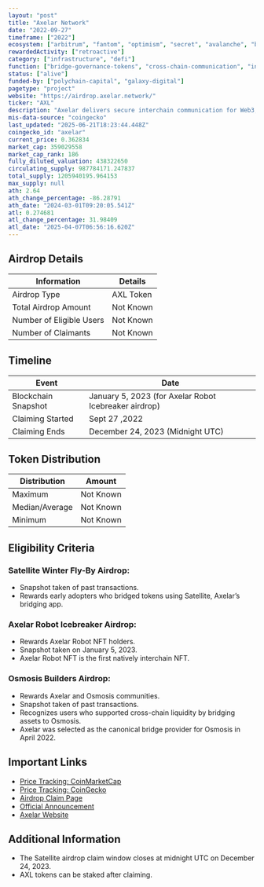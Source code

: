 ```yaml
---
layout: "post"
title: "Axelar Network"
date: "2022-09-27"
timeframe: ["2022"]
ecosystem: ["arbitrum", "fantom", "optimism", "secret", "avalanche", "bnb", "osmosis", "moonbeam", "base", "ethereum", "polygon"]
rewardedActivity: ["retroactive"]
category: ["infrastructure", "defi"]
function: ["bridge-governance-tokens", "cross-chain-communication", "interoperability", "cross-chain"]
status: ["alive"]
funded-by: ["polychain-capital", "galaxy-digital"]
pagetype: "project"
website: "https://airdrop.axelar.network/"
ticker: "AXL"
description: "Axelar delivers secure interchain communication for Web3, allowing dApp users to interact with any asset or application on any chain with one click. It functions like Stripe for Web3."
mis-data-source: "coingecko"
last_updated: "2025-06-21T18:23:44.448Z"
coingecko_id: "axelar"
current_price: 0.362834
market_cap: 359029558
market_cap_rank: 186
fully_diluted_valuation: 438322650
circulating_supply: 987784171.247837
total_supply: 1205940195.964153
max_supply: null
ath: 2.64
ath_change_percentage: -86.28791
ath_date: "2024-03-01T09:20:05.541Z"
atl: 0.274681
atl_change_percentage: 31.98409
atl_date: "2025-04-07T06:56:16.620Z"
---
```


## Airdrop Details

| Information              | Details   |
| ------------------------ | --------- |
| Airdrop Type             | AXL Token |
| Total Airdrop Amount     | Not Known |
| Number of Eligible Users | Not Known |
| Number of Claimants      | Not Known |

## Timeline

| Event               | Date                                                  |
| ------------------- | ----------------------------------------------------- |
| Blockchain Snapshot | January 5, 2023 (for Axelar Robot Icebreaker airdrop) |
| Claiming Started    | Sept 27 ,2022                                             |
| Claiming Ends       | December 24, 2023 (Midnight UTC)                      |

## Token Distribution

| Distribution   | Amount    |
| -------------- | --------- |
| Maximum        | Not Known |
| Median/Average | Not Known |
| Minimum        | Not Known |

## Eligibility Criteria

### Satellite Winter Fly-By Airdrop:

- Snapshot taken of past transactions.
- Rewards early adopters who bridged tokens using Satellite, Axelar’s bridging app.

### Axelar Robot Icebreaker Airdrop:

- Rewards Axelar Robot NFT holders.
- Snapshot taken on January 5, 2023.
- Axelar Robot NFT is the first natively interchain NFT.

### Osmosis Builders Airdrop:

- Rewards Axelar and Osmosis communities.
- Snapshot taken of past transactions.
- Recognizes users who supported cross-chain liquidity by bridging assets to Osmosis.
- Axelar was selected as the canonical bridge provider for Osmosis in April 2022.

## Important Links
- [Price Tracking: CoinMarketCap](https://coinmarketcap.com/currencies/axelar)
- [Price Tracking: CoinGecko](https://www.coingecko.com/en/coins/axelar)
- [Airdrop Claim Page](https://airdrop.axelar.network/)
- [Official Announcement](https://x.com/axelar/status/1606280969123778562)
- [Axelar Website](https://axelar.network/)

## Additional Information

- The Satellite airdrop claim window closes at midnight UTC on December 24, 2023.
- AXL tokens can be staked after claiming.